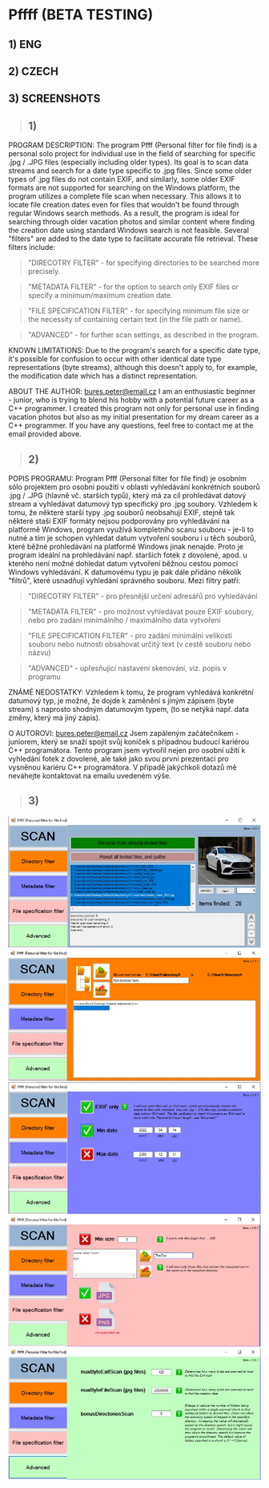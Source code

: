 # Pffff (BETA TESTING)
## 1) ENG
## 2) CZECH
## 3) SCREENSHOTS


> ## 1)
PROGRAM DESCRIPTION:
The program Pfff (Personal filter for file find) is a personal solo project for individual use in the field of searching for 
specific .jpg / .JPG files (especially including older types). Its goal is to scan data streams and search for a date type 
specific to .jpg files. Since some older types of .jpg files do not contain EXIF, and similarly, some older EXIF formats are not supported 
for searching on the Windows platform, the program utilizes a complete file scan when necessary. This allows it to locate file creation 
dates even for files that wouldn't be found through regular Windows search methods. As a result, the program is ideal for searching through 
older vacation photos and similar content where finding the creation date using standard Windows search is not feasible. Several "filters" 
are added to the date type to facilitate accurate file retrieval. These filters include:

>"DIRECOTRY FILTER" - for specifying directories to be searched more precisely.

>"METADATA FILTER" - for the option to search only EXIF files or specify a minimum/maximum creation date.

>"FILE SPECIFICATION FILTER" - for specifying minimum file size or the necessity of containing certain text (in the file path or name).

>"ADVANCED" - for further scan settings, as described in the program.

KNOWN LIMITATIONS:
Due to the program's search for a specific date type, it's possible for confusion to occur with other identical date type representations 
(byte streams), although this doesn't apply to, for example, the modification date which has a distinct representation.

ABOUT THE AUTHOR:
bures.peter@email.cz
I am an enthusiastic beginner - junior, who is trying to blend his hobby with a potential future career as a C++ programmer. 
I created this program not only for personal use in finding vacation photos but also as my initial presentation for my dream career 
as a C++ programmer. If you have any questions, feel free to contact me at the email provided above.

> ## 2)
POPIS PROGRAMU:
Program Pfff (Personal filter for file find) je osobním sólo projektem pro osobní použití v oblasti vyhledávání 
konkrétních souborů .jpg / .JPG (hlavně vč. starších typů), který má za cíl prohledávat datový stream a vyhledávat datumový typ 
specifický pro .jpg soubory. Vzhledem k tomu, že některé starší typy .jpg souborů neobsahují EXIF, stejně tak některé staší EXIF formáty
nejsou podporovány pro vyhledávání na platformě Windows, program využívá kompletního scanu souboru - je-li to nutné a tím je schopen vyhledat 
datum vytvoření souboru i u těch souborů, které běžné prohledávání na platformě Windows jinak nenajde. Proto je program ideální na prohledávání 
např. starších fotek z dovolené, apod. u kterého není možné dohledat datum vytvoření běžnou cestou pomocí Windows vyhledávání. 
K datumovému typu je pak dále přidáno několik "filtrů", které usnadňují vyhledání správného souboru. Mezi filtry patří:

> "DIRECOTRY FILTER" - pro přesnější určení adresářů pro vyhledávání

> "METADATA FILTER" - pro možnost vyhledávat pouze EXIF soubory, nebo pro zadání minimálního / maximálního data vytvoření

> "FILE SPECIFICATION FILTER" - pro zadání minimální velikosti souboru nebo nutnosti obsahovat určitý text (v cestě souboru nebo názvu)

> "ADVANCED" - upřesňující nastavení skenování, viz. popis v programu

ZNÁMÉ NEDOSTATKY:
Vzhledem k tomu, že program vyhledává konkrétní datumový typ, je možné, že dojde k zaměnění s jíným zápisem (byte stream) s naprosto shodným 
datumovým typem, (to se netýká např. data změny, který má jiný zápis).

O AUTOROVI:
bures.peter@email.cz
Jsem zapáleným začátečníkem - juniorem, který se snaží spojit svůj koníček s případnou budoucí kariérou C++ programátora.
Tento program jsem vytvořil nejen pro osobní užití k vyhledání fotek z dovolené, ale také jako svou první prezentaci pro vysněnou 
kariéru C++ programátora. V případě jakýchkoli dotazů mě neváhejte kontaktovat na emailu uvedeném výše.

> ## 3)
<img src="Screenshots/ScanScreen.jpg">
<img src="Screenshots/DirectoryScreen.jpg">
<img src="Screenshots/MetadataScreen.jpg">
<img src="Screenshots/FileSpecScreen.jpg">
<img src="Screenshots/AdvancedScreen.jpg">
